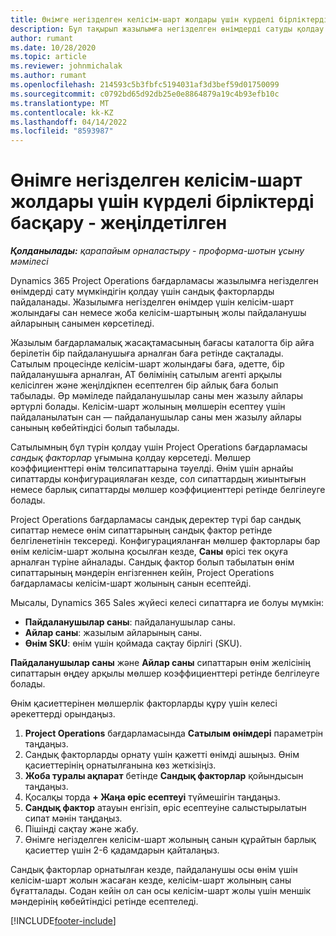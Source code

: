 ```yaml
---
title: Өнімге негізделген келісім-шарт жолдары үшін күрделі бірліктерді басқару - жеңілдетілген
description: Бұл тақырып жазылымға негізделген өнімдерді сатуды қолдау туралы ақпарат береді.
author: rumant
ms.date: 10/28/2020
ms.topic: article
ms.reviewer: johnmichalak
ms.author: rumant
ms.openlocfilehash: 214593c5b3fbfc5194031af3d3bef59d01750099
ms.sourcegitcommit: c0792bd65d92db25e0e8864879a19c4b93efb10c
ms.translationtype: MT
ms.contentlocale: kk-KZ
ms.lasthandoff: 04/14/2022
ms.locfileid: "8593987"
---
```

# <a name="manage-complex-units-for-product-based-contract-lines---lite"></a>Өнімге негізделген келісім-шарт жолдары үшін күрделі бірліктерді басқару - жеңілдетілген

_**Қолданылады:** қарапайым орналастыру - проформа-шотын ұсыну мәмілесі_

Dynamics 365 Project Operations бағдарламасы жазылымға негізделген өнімдерді сату мүмкіндігін қолдау үшін сандық факторларды пайдаланады. Жазылымға негізделген өнімдер үшін келісім-шарт жолындағы сан немесе жоба келісім-шартының жолы пайдаланушы айларының санымен көрсетіледі.

Жазылым бағдарламалық жасақтамасының бағасы каталогта бір айға берілетін бір пайдаланушыға арналған баға ретінде сақталады. Сатылым процесінде келісім-шарт жолындағы баға, әдетте, бір пайдаланушыға арналған, АТ бөлімінің сатылым агенті арқылы келісілген және жеңілдікпен есептелген бір айлық баға болып табылады. Әр мәміледе пайдаланушылар саны мен жазылу айлары әртүрлі болады. Келісім-шарт жолының мөлшерін есептеу үшін пайдаланылатын сан — пайдаланушылар саны мен жазылу айлары санының көбейтіндісі болып табылады.

Сатылымның бұл түрін қолдау үшін Project Operations бағдарламасы *сандық факторлар* ұғымына қолдау көрсетеді. Мөлшер коэффициенттері өнім төлсипаттарына тәуелді. Өнім үшін арнайы сипаттарды конфигурациялаған кезде, сол сипаттардың жиынтығын немесе барлық сипаттарды мөлшер коэффициенттері ретінде белгілеуге болады.

Project Operations бағдарламасы сандық деректер түрі бар сандық сипаттар немесе өнім сипаттарының сандық фактор ретінде белгіленетінін тексереді. Конфигурацияланған мөлшер факторлары бар өнім келісім-шарт жолына қосылған кезде, **Саны** өрісі тек оқуға арналған түріне айналады. Сандық фактор болып табылатын өнім сипаттарының мәндерін енгізгеннен кейін, Project Operations бағдарламасы келісім-шарт жолының санын есептейді.

Мысалы, Dynamics 365 Sales жүйесі келесі сипаттарға ие болуы мүмкін:

- **Пайдаланушылар саны**: пайдаланушылар саны.
- **Айлар саны**: жазылым айларының саны.
- **Өнім SKU**: өнім үшін қоймада сақтау бірлігі (SKU).

**Пайдаланушылар саны** және **Айлар саны** сипаттарын өнім желісінің сипаттарын өңдеу арқылы мөлшер коэффициенттері ретінде белгілеуге болады.

Өнім қасиеттерінен мөлшерлік факторларды құру үшін келесі әрекеттерді орындаңыз.

1. **Project Operations** бағдарламасында **Сатылым өнімдері** параметрін таңдаңыз.
2. Сандық факторларды орнату үшін қажетті өнімді ашыңыз. Өнім қасиеттерінің орнатылғанына көз жеткізіңіз.
3. **Жоба туралы ақпарат** бетінде **Сандық факторлар** қойындысын таңдаңыз.
4. Қосалқы торда **+ Жаңа өріс есептеуі** түймешігін таңдаңыз.
5. **Сандық фактор** атауын енгізіп, өріс есептеуіне салыстырылатын сипат мәнін таңдаңыз.
6. Пішінді сақтау және жабу.
7. Өнімге негізделген келісім-шарт жолының санын құрайтын барлық қасиеттер үшін 2-6 қадамдарын қайталаңыз.

Сандық факторлар орнатылған кезде, пайдаланушы осы өнім үшін келісім-шарт жолын жасаған кезде, келісім-шарт жолының саны бұғатталады. Содан кейін ол сан осы келісім-шарт жолы үшін меншік мәндерінің көбейтіндісі ретінде есептеледі.


[!INCLUDE[footer-include](../../includes/footer-banner.md)]